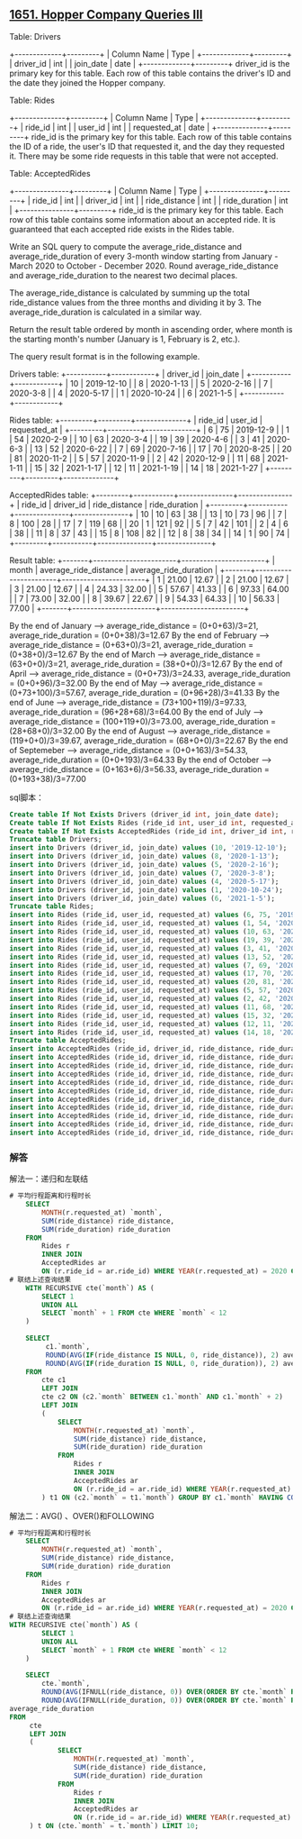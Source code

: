 ## [1651. Hopper Company Queries III](https://leetcode-cn.com/problems/hopper-company-queries-iii/)

Table: Drivers

+-------------+---------+
| Column Name | Type    |
+-------------+---------+
| driver_id   | int     |
| join_date   | date    |
+-------------+---------+
driver_id is the primary key for this table.
Each row of this table contains the driver's ID and the date they joined the Hopper company.


Table: Rides

+--------------+---------+
| Column Name  | Type    |
+--------------+---------+
| ride_id      | int     |
| user_id      | int     |
| requested_at | date    |
+--------------+---------+
ride_id is the primary key for this table.
Each row of this table contains the ID of a ride, the user's ID that requested it, and the day they requested it.
There may be some ride requests in this table that were not accepted.


Table: AcceptedRides

+---------------+---------+
| Column Name   | Type    |
+---------------+---------+
| ride_id       | int     |
| driver_id     | int     |
| ride_distance | int     |
| ride_duration | int     |
+---------------+---------+
ride_id is the primary key for this table.
Each row of this table contains some information about an accepted ride.
It is guaranteed that each accepted ride exists in the Rides table.


Write an SQL query to compute the average_ride_distance and average_ride_duration of every 3-month window starting from January - March 2020 to October - December 2020. Round average_ride_distance and average_ride_duration to the nearest two decimal places.

The average_ride_distance is calculated by summing up the total ride_distance values from the three months and dividing it by 3. The average_ride_duration is calculated in a similar way.

Return the result table ordered by month in ascending order, where month is the starting month's number (January is 1, February is 2, etc.).

The query result format is in the following example.

Drivers table:
+-----------+------------+
| driver_id | join_date  |
+-----------+------------+
| 10        | 2019-12-10 |
| 8         | 2020-1-13  |
| 5         | 2020-2-16  |
| 7         | 2020-3-8   |
| 4         | 2020-5-17  |
| 1         | 2020-10-24 |
| 6         | 2021-1-5   |
+-----------+------------+

Rides table:
+---------+---------+--------------+
| ride_id | user_id | requested_at |
+---------+---------+--------------+
| 6       | 75      | 2019-12-9    |
| 1       | 54      | 2020-2-9     |
| 10      | 63      | 2020-3-4     |
| 19      | 39      | 2020-4-6     |
| 3       | 41      | 2020-6-3     |
| 13      | 52      | 2020-6-22    |
| 7       | 69      | 2020-7-16    |
| 17      | 70      | 2020-8-25    |
| 20      | 81      | 2020-11-2    |
| 5       | 57      | 2020-11-9    |
| 2       | 42      | 2020-12-9    |
| 11      | 68      | 2021-1-11    |
| 15      | 32      | 2021-1-17    |
| 12      | 11      | 2021-1-19    |
| 14      | 18      | 2021-1-27    |
+---------+---------+--------------+

AcceptedRides table:
+---------+-----------+---------------+---------------+
| ride_id | driver_id | ride_distance | ride_duration |
+---------+-----------+---------------+---------------+
| 10      | 10        | 63            | 38            |
| 13      | 10        | 73            | 96            |
| 7       | 8         | 100           | 28            |
| 17      | 7         | 119           | 68            |
| 20      | 1         | 121           | 92            |
| 5       | 7         | 42            | 101           |
| 2       | 4         | 6             | 38            |
| 11      | 8         | 37            | 43            |
| 15      | 8         | 108           | 82            |
| 12      | 8         | 38            | 34            |
| 14      | 1         | 90            | 74            |
+---------+-----------+---------------+---------------+

Result table:
+-------+-----------------------+-----------------------+
| month | average_ride_distance | average_ride_duration |
+-------+-----------------------+-----------------------+
| 1     | 21.00                 | 12.67                 |
| 2     | 21.00                 | 12.67                 |
| 3     | 21.00                 | 12.67                 |
| 4     | 24.33                 | 32.00                 |
| 5     | 57.67                 | 41.33                 |
| 6     | 97.33                 | 64.00                 |
| 7     | 73.00                 | 32.00                 |
| 8     | 39.67                 | 22.67                 |
| 9     | 54.33                 | 64.33                 |
| 10    | 56.33                 | 77.00                 |
+-------+-----------------------+-----------------------+

By the end of January --> average_ride_distance = (0+0+63)/3=21, average_ride_duration = (0+0+38)/3=12.67
By the end of February --> average_ride_distance = (0+63+0)/3=21, average_ride_duration = (0+38+0)/3=12.67
By the end of March --> average_ride_distance = (63+0+0)/3=21, average_ride_duration = (38+0+0)/3=12.67
By the end of April --> average_ride_distance = (0+0+73)/3=24.33, average_ride_duration = (0+0+96)/3=32.00
By the end of May --> average_ride_distance = (0+73+100)/3=57.67, average_ride_duration = (0+96+28)/3=41.33
By the end of June --> average_ride_distance = (73+100+119)/3=97.33, average_ride_duration = (96+28+68)/3=64.00
By the end of July --> average_ride_distance = (100+119+0)/3=73.00, average_ride_duration = (28+68+0)/3=32.00
By the end of August --> average_ride_distance = (119+0+0)/3=39.67, average_ride_duration = (68+0+0)/3=22.67
By the end of Septemeber --> average_ride_distance = (0+0+163)/3=54.33, average_ride_duration = (0+0+193)/3=64.33
By the end of October --> average_ride_distance = (0+163+6)/3=56.33, average_ride_duration = (0+193+38)/3=77.00

sql脚本：

```sql
Create table If Not Exists Drivers (driver_id int, join_date date);
Create table If Not Exists Rides (ride_id int, user_id int, requested_at date);
Create table If Not Exists AcceptedRides (ride_id int, driver_id int, ride_distance int, ride_duration int);
Truncate table Drivers;
insert into Drivers (driver_id, join_date) values (10, '2019-12-10');
insert into Drivers (driver_id, join_date) values (8, '2020-1-13');
insert into Drivers (driver_id, join_date) values (5, '2020-2-16');
insert into Drivers (driver_id, join_date) values (7, '2020-3-8');
insert into Drivers (driver_id, join_date) values (4, '2020-5-17');
insert into Drivers (driver_id, join_date) values (1, '2020-10-24');
insert into Drivers (driver_id, join_date) values (6, '2021-1-5');
Truncate table Rides;
insert into Rides (ride_id, user_id, requested_at) values (6, 75, '2019-12-9');
insert into Rides (ride_id, user_id, requested_at) values (1, 54, '2020-2-9');
insert into Rides (ride_id, user_id, requested_at) values (10, 63, '2020-3-4');
insert into Rides (ride_id, user_id, requested_at) values (19, 39, '2020-4-6');
insert into Rides (ride_id, user_id, requested_at) values (3, 41, '2020-6-3');
insert into Rides (ride_id, user_id, requested_at) values (13, 52, '2020-6-22');
insert into Rides (ride_id, user_id, requested_at) values (7, 69, '2020-7-16');
insert into Rides (ride_id, user_id, requested_at) values (17, 70, '2020-8-25');
insert into Rides (ride_id, user_id, requested_at) values (20, 81, '2020-11-2');
insert into Rides (ride_id, user_id, requested_at) values (5, 57, '2020-11-9');
insert into Rides (ride_id, user_id, requested_at) values (2, 42, '2020-12-9');
insert into Rides (ride_id, user_id, requested_at) values (11, 68, '2021-1-11');
insert into Rides (ride_id, user_id, requested_at) values (15, 32, '2021-1-17');
insert into Rides (ride_id, user_id, requested_at) values (12, 11, '2021-1-19');
insert into Rides (ride_id, user_id, requested_at) values (14, 18, '2021-1-27');
Truncate table AcceptedRides;
insert into AcceptedRides (ride_id, driver_id, ride_distance, ride_duration) values (10, 10, 63, 38);
insert into AcceptedRides (ride_id, driver_id, ride_distance, ride_duration) values (13, 10, 73, 96);
insert into AcceptedRides (ride_id, driver_id, ride_distance, ride_duration) values (7, 8, 100, 28);
insert into AcceptedRides (ride_id, driver_id, ride_distance, ride_duration) values (17, 7, 119, 68);
insert into AcceptedRides (ride_id, driver_id, ride_distance, ride_duration) values (20, 1, 121, 92);
insert into AcceptedRides (ride_id, driver_id, ride_distance, ride_duration) values (5, 7, 42, 101);
insert into AcceptedRides (ride_id, driver_id, ride_distance, ride_duration) values (2, 4, 6, 38);
insert into AcceptedRides (ride_id, driver_id, ride_distance, ride_duration) values (11, 8, 37, 43);
insert into AcceptedRides (ride_id, driver_id, ride_distance, ride_duration) values (15, 8, 108, 82);
insert into AcceptedRides (ride_id, driver_id, ride_distance, ride_duration) values (12, 8, 38, 34);
insert into AcceptedRides (ride_id, driver_id, ride_distance, ride_duration) values (14, 1, 90, 74);
```

### 解答

解法一：递归和左联结

```sql
# 平均行程距离和行程时长
	SELECT
		MONTH(r.requested_at) `month`,
		SUM(ride_distance) ride_distance,
		SUM(ride_duration) ride_duration
	FROM
		Rides r
		INNER JOIN
		AcceptedRides ar
		ON (r.ride_id = ar.ride_id) WHERE YEAR(r.requested_at) = 2020 GROUP BY `month` ORDER BY `month`;
# 联结上述查询结果
	WITH RECURSIVE cte(`month`) AS (
		SELECT 1
		UNION ALL
		SELECT `month` + 1 FROM cte WHERE `month` < 12
	)
	
	SELECT 
		 c1.`month`,
		 ROUND(AVG(IF(ride_distance IS NULL, 0, ride_distance)), 2) average_ride_distance,
		 ROUND(AVG(IF(ride_duration IS NULL, 0, ride_duration)), 2) average_ride_duration
	FROM 
		cte c1
		LEFT JOIN
		cte c2 ON (c2.`month` BETWEEN c1.`month` AND c1.`month` + 2)
		LEFT JOIN
		(
			SELECT
				MONTH(r.requested_at) `month`,
				SUM(ride_distance) ride_distance,
				SUM(ride_duration) ride_duration
			FROM
				Rides r
				INNER JOIN
				AcceptedRides ar
				ON (r.ride_id = ar.ride_id) WHERE YEAR(r.requested_at) = 2020 GROUP BY `month` ORDER BY `month`
		) t1 ON (c2.`month` = t1.`month`) GROUP BY c1.`month` HAVING COUNT(c1.`month`) = 3;
```

解法二：AVG() 、OVER()和FOLLOWING

```sql
# 平均行程距离和行程时长
	SELECT
		MONTH(r.requested_at) `month`,
		SUM(ride_distance) ride_distance,
		SUM(ride_duration) ride_duration
	FROM
		Rides r
		INNER JOIN
		AcceptedRides ar
		ON (r.ride_id = ar.ride_id) WHERE YEAR(r.requested_at) = 2020 GROUP BY `month` ORDER BY `month`;
# 联结上述查询结果
WITH RECURSIVE cte(`month`) AS (
		SELECT 1
		UNION ALL
		SELECT `month` + 1 FROM cte WHERE `month` < 12
	)
	
	SELECT
		cte.`month`,
		ROUND(AVG(IFNULL(ride_distance, 0)) OVER(ORDER BY cte.`month` ROWS BETWEEN CURRENT ROW AND 2 FOLLOWING), 2) 	average_ride_distance,
		ROUND(AVG(IFNULL(ride_duration, 0)) OVER(ORDER BY cte.`month` ROWS BETWEEN CURRENT ROW AND 2 FOLLOWING), 2)
average_ride_duration
FROM
	 cte
	 LEFT JOIN
	 (
			SELECT
				MONTH(r.requested_at) `month`,
				SUM(ride_distance) ride_distance,
				SUM(ride_duration) ride_duration
			FROM
				Rides r
				INNER JOIN
				AcceptedRides ar
				ON (r.ride_id = ar.ride_id) WHERE YEAR(r.requested_at) = 2020 GROUP BY `month` ORDER BY `month`
	 ) t ON (cte.`month` = t.`month`) LIMIT 10;
```

